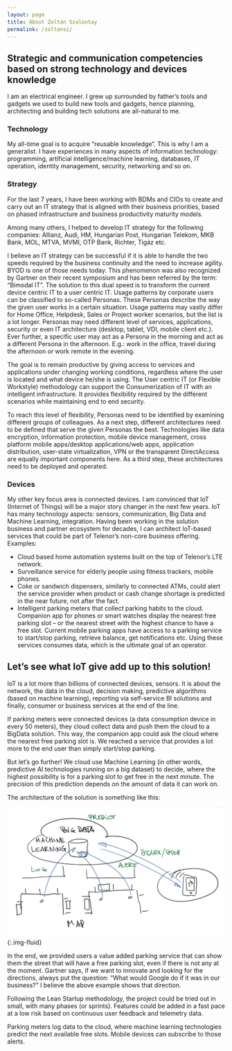 ```yaml
---
layout: page
title: About Zoltán Szalontay
permalink: /zoltansz/
---
```


## Strategic and communication competencies based on strong technology and devices knowledge

I am an electrical engineer. I grew up surrounded by father’s tools and gadgets we used to build new tools and gadgets, hence planning, architecting and building tech solutions are all-natural to me.

### Technology
My all-time goal is to acquire “reusable knowledge”. This is why I am a generalist. I have experiences in many aspects of information technology: programming, artificial intelligence/machine learning, databases, IT operation, identity management, security, networking and so on.

### Strategy
For the last 7 years, I have been working with BDMs and CIOs to create and carry out an IT strategy that is aligned with their business priorities, based on phased infrastructure and business productivity maturity models.

Among many others, I helped to develop IT strategy for the following companies: Allianz, Audi, HM, Hungarian Post, Hungarian Telekom, MKB Bank, MOL, MTVA, MVMI, OTP Bank, Richter, Tigáz etc.

I believe an IT strategy can be successful if it is able to handle the two speeds required by the business continuity and the need to increase agility. BYOD is one of those needs today. This phenomenon was also recognized by Gartner on their recent symposium and has been referred by the term: “Bimodal IT”.
The solution to this dual speed is to transform the current device centric IT to a user centric IT. Usage patterns by corporate users can be classified to so-called Personas. These Personas describe the way the given user works in a certain situation. Usage patterns may vastly differ for Home Office, Helpdesk, Sales or Project worker scenarios, but the list is a lot longer. Personas may need different level of services, applications, security or even IT architecture (desktop, tablet, VDI, mobile client etc.). Ever further, a specific user may act as a Persona in the morning and act as a different Persona in the afternoon. E.g.:  work in the office, travel during the afternoon or work remote in the evening.

The goal is to remain productive by giving access to services and applications under changing working conditions, regardless where the user is located and what device he/she is using. The User centric IT (or Flexible Workstyle) methodology can support the Consumerization of IT with an intelligent infrastructure. It provides flexibility required by the different scenarios while maintaining end to end security.

To reach this level of flexibility, Personas need to be identified by examining different groups of colleagues. As a next step, different architectures need to be defined that serve the given Personas the best. Technologies like data encryption, information protection, mobile device management, cross platform mobile apps/desktop applications/web apps, application distribution, user-state virtualization, VPN or the transparent DirectAccess are equally important components here. As a third step, these architectures need to be deployed and operated.
 
### Devices
My other key focus area is connected devices. I am convinced that IoT (Internet of Things) will be a major story changer in the next few years. IoT has many technology aspects: sensors, communication, Big Data and Machine Learning, integration.
Having been working in the solution business and partner ecosystem for decades, I can architect IoT-based services that could be part of Telenor’s non-core business offering. Examples:
*	Cloud based home automation systems built on the top of Telenor’s LTE network.
*	Surveillance service for elderly people using fitness trackers, mobile phones.
*	Coke or sandwich dispensers, similarly to connected ATMs, could alert the service provider when product or cash change shortage is predicted in the near future, not after the fact.
*	Intelligent parking meters that collect parking habits to the cloud. Companion app for phones or smart watches display the nearest free parking slot – or the nearest street with the highest chance to have a free slot.
Current mobile parking apps have access to a parking service to start/stop parking, retrieve balance, get notifications etc. Using these services consumes data, which is the ultimate goal of an operator.

## Let’s see what IoT give add up to this solution!
IoT is a lot more than billions of connected devices, sensors. It is about the network, the data in the cloud, decision making, predictive algorithms (based on machine learning), reporting via self-service BI solutions and finally, consumer or business services at the end of the line.

If parking meters were connected devices (a data consumption device in every 50 meters), they cloud collect data and push them the cloud to a BigData solution. This way, the companion app could ask the cloud where the nearest free parking slot is. We reached a service that provides a lot more to the end user than simply start/stop parking.

But let’s go further! We cloud use Machine Learning (in other words, predictive AI technologies running on a big dataset) to decide, where the highest possibility is for a parking slot to get free in the next minute. The precision of this prediction depends on the amount of data it can work on.

The architecture of the solution is something like this:

![image title](/assets/images/in-content/zoltan-szalontay-parking-meters.jpg){:.img-fluid}

In the end, we provided users a value added parking service that can show them the street that will have a free parking slot, even if there is not any at the moment.
Gartner says, if we want to innovate and looking for the directions, always put the question: “What would Google do if it was in our business?” I believe the above example shows that direction.

Following the Lean Startup methodology, the project could be tried out in small, with many phases (or sprints). Features could be added in a fast pace at a low risk based on continuous user feedback and telemetry data.

Parking meters log data to the cloud, where machine learning technologies predict the next available free slots. Mobile devices can subscribe to those alerts.